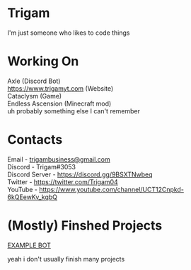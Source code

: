# Trigam
I'm just someone who likes to code things

# Working On
Axle (Discord Bot)  
https://www.trigamyt.com (Website)  
Cataclysm (Game)  
Endless Ascension (Minecraft mod)  
uh probably something else I can't remember

# Contacts
Email - trigambusiness@gmail.com  
Discord - Trigam#3053  
Discord Server - https://discord.gg/9BSXTNwbeq  
Twitter - https://twitter.com/Trigam04  
YouTube - https://www.youtube.com/channel/UCT12Cnpkd-6kQEewKv_kqbQ  

# (Mostly) Finshed Projects
[EXAMPLE BOT](https://www.github.com/Trigam04/EXAMPLE-BOT)

yeah i don't usually finish many projects
